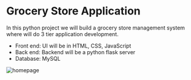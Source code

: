 # Grocery Store Application
In this python project we will build a grocery store management system where will do 3 tier application development.
* Front end: UI will be in HTML, CSS, JavaScript
* Back end: Backend will be a python flask server
* Database: MySQL

![homepage](https://github.com/nigam-adarsh2003/practice/assets/119562732/1285d360-d292-420d-9030-4e3f7fabd7e9)
